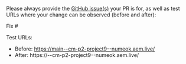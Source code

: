 Please always provide the [GitHub issue(s)](../issues) your PR is for, as well as test URLs where your change can be observed (before and after):

Fix #<gh-issue-id>

Test URLs:
- Before: https://main--cm-p2-project9--numeok.aem.live/
- After: https://<branch>--cm-p2-project9--numeok.aem.live/
